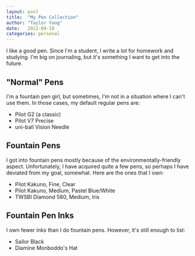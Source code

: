 ```yaml
---
layout: post
title:  "My Pen Collection"
author: "Taylor Yang"
date:   2022-09-10
categories: personal
---
```


I like a good pen.
Since I'm a student, I write a lot for homework and studying.
I'm big on journaling, but it's something I want to get into the future.

## "Normal" Pens
I'm a fountain pen girl, but sometimes, I'm not in a situation where I can't use them.
In those cases, my default regular pens are:
- Pilot G2 (a classic)
- Pilot V7 Precise
- uni-ball Vision Needle

## Fountain Pens
I got into fountain pens mostly because of the environmentally-friendly aspect.
Unfortunately, I have acquired quite a few pens, so perhaps I have deviated from my goal, somewhat.
Here are the ones that I own:
- Pilot Kakuno, Fine, Clear
- Pilot Kakuno, Medium, Pastel Blue/White
- TWSBI Diamond 580, Medium, Iris

## Fountain Pen Inks
I own fewer inks than I do fountain pens. However, it's still enough to list:
- Sailor Black
- Diamine Monboddo's Hat